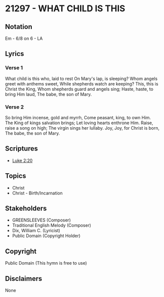 # 21297 - WHAT CHILD IS THIS

## Notation

Em - 6/8 on 6 - LA

## Lyrics

### Verse 1

What child is this who, laid to rest On Mary's lap, is sleeping? Whom angels greet with anthems sweet, While shepherds watch are keeping? This, this is Christ the King, Whom shepherds guard and angels sing; Haste, haste, to bring Him laud, The babe, the son of Mary.

### Verse 2

So bring Him incense, gold and myrrh, Come peasant, king, to own Him. The King of kings salvation brings; Let loving hearts enthrone Him. Raise, raise a song on high; The virgin sings her lullaby. Joy, Joy, for Christ is born, The babe, the son of Mary. 


## Scriptures

- [Luke 2:20](https://www.biblegateway.com/passage/?search=Luke%202%3A20)

## Topics

- Christ
- Christ - Birth/Incarnation

## Stakeholders

- GREENSLEEVES (Composer)
- Traditional English Melody (Composer)
- Dix, William C. (Lyricist)
- Public Domain (Copyright Holder)

## Copyright

Public Domain
(This hymn is free to use)

## Disclaimers

None

